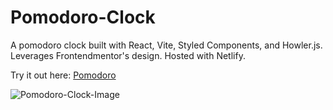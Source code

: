 # Pomodoro-Clock

A pomodoro clock built with React, Vite, Styled Components, and Howler.js. 
Leverages Frontendmentor's design. Hosted with Netlify.

Try it out here: [Pomodoro](https://jaehyeong-pomodoro.netlify.app/)

![Pomodoro-Clock-Image](https://user-images.githubusercontent.com/78674944/202960005-7e3ebeca-26f3-4d11-b54f-cd8849152319.png)
